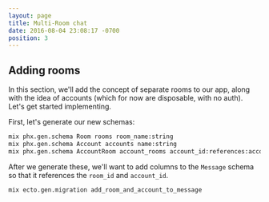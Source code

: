 ```yaml
---
layout: page
title: Multi-Room chat
date: 2016-08-04 23:08:17 -0700
position: 3
---
```


## Adding rooms

In this section, we'll add the concept of separate rooms to our app, along with the idea of accounts (which for now are disposable, with no auth). Let's get started implementing.

First, let's generate our new schemas:

```bash
mix phx.gen.schema Room rooms room_name:string
mix phx.gen.schema Account accounts name:string
mix phx.gen.schema AccountRoom account_rooms account_id:references:accounts room_id:references:rooms
```

After we generate these, we'll want to add columns to the `Message` schema so that it references the `room_id` and `account_id`.

```bash
mix ecto.gen.migration add_room_and_account_to_message
```

